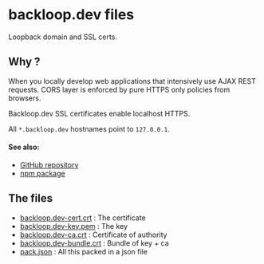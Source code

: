 # backloop.dev files

Loopback domain and SSL certs.

## Why ?

When you locally develop web applications that intensively use AJAX REST requests. CORS layer is enforced by pure HTTPS only policies from browsers.

Backloop.dev SSL certificates enable localhost HTTPS.

All `*.backloop.dev` hostnames point to `127.0.0.1`. 

#### See also:

- [GitHub repository](https://github.com/perki/backloop.dev)
- [npm package](https://www.npmjs.com/package/backloop.dev)


## The files

- [backloop.dev-cert.crt](backloop.dev-cert.crt) : The certificate
- [backloop.dev-key.pem](backloop.dev-key.pem) : The key
- [backloop.dev-ca.crt](backloop.dev-ca.crt) : Certificate of authority
- [backloop.dev-bundle.crt](backloop.dev-bundle.crt) : Bundle of key + ca
- [pack.json](pack.json) : All this packed in a json file

